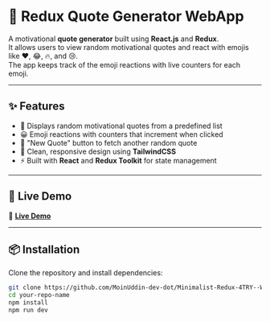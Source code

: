 # 📜 Redux Quote Generator WebApp

A motivational **quote generator** built using **React.js** and **Redux**.  
It allows users to view random motivational quotes and react with emojis like ❤️, 😂, 🔥, and 😢.  
The app keeps track of the emoji reactions with live counters for each emoji.

---

## ✨ Features

- 🎯 Displays random motivational quotes from a predefined list
- 😀 Emoji reactions with counters that increment when clicked
- 🔄 "New Quote" button to fetch another random quote
- 🎨 Clean, responsive design using **TailwindCSS**
- ⚡ Built with **React** and **Redux Toolkit** for state management

---

## 🚀 Live Demo

🔗 **[Live Demo](https://your-live-demo-link.com)**

---

## 📦 Installation

Clone the repository and install dependencies:

```bash
git clone https://github.com/MoinUddin-dev-dot/Minimalist-Redux-4TRY--WebApp.git
cd your-repo-name
npm install
npm run dev
```